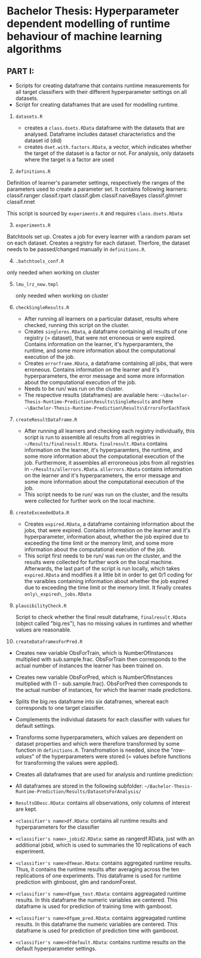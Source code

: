 # Bachelor Thesis: Hyperparameter dependent modelling of runtime behaviour of machine learning algorithms
## PART I: 

* Scripts for creating dataframe that contains runtime measurements for all target classifiers with their different hyperparameter settings on all datasets.
* Script for creating dataframes that are used for modelling runtime.


1. `datasets.R`
   
   * creates a `class.dsets.RData` dataframe with the datasets that are analysed. Dataframe includes dataset characteristics and the dataset id (did)
   * creates `dset.with.factors.RData`, a vector, which indicates whether the target of the dataset is a factor or not. For analysis, only datasets where the target is a factor are used

2. `definitions.R`

  Definition of learner's parameter settings, respectively the ranges of the parameters used to create a parameter set.
  It contains following learners:
  classif.ranger
  classif.rpart
  classif.gbm
  classif.naiveBayes
  classif.glmnet
  classif.nnet

  This script is sourced by `experiments.R` and requires `class.dsets.RData`


3. `experiments.R`

  Batchtools set up. Creates a job for every learner with a random param set on each dataset.
  Creates a registry for each dataset. Therfore, the dataset needs to be passed/changed manually in `definitions.R`.
  
4. `.batchtools_conf.R`

  only needed when working on  cluster
  

5. `lmu_lrz_new.tmpl`

   only needed when working on cluster

6. `checkSingleResults.R`

   * After running all learners on a particular dataset, results where checked, running this script on the cluster.
   * Creates `singleres.RData`, a dataframe containing all results of one registry (= dataset), that were not erroneous 
   or were expired. Contains information on the learner, it's hyperparamters, the runtime, and some more information 
   about the computational execution of the job.
   * Creates `errorframe.RData`, a dataframe containing all jobs, that were erroneous. Contains information on the learner and
   it's hyperparameters, the error message and some more information about the computational execution of the job.
   * Needs to be run/ was run on the cluster.
   * The respective results (dataframes) are available here: `~\Bachelor-Thesis-Runtime-Prediction\Results\SingleResults` and here
   `~\Bachelor-Thesis-Runtime-Prediction\Results\ErrorsForEachTask`

7. `createResultDataframe.R`

   * After running all learners and checking each registry individually, this script is run to assemble all results from all registries in  `~/Results/finalresult.RData`. `finalresult.RData` contains information on the learner, it's hyperparamters, the runtime, and some more information about the computational execution of the job. Furthermore, it assembles all erroroneous jobs from all registries in `~/Results/allerrors.RData`. `allerrors.RData` contains information on the learner and
   it's hyperparameters, the error message and some more information about the computational execution of the job.
   * This script needs to be run/ was run on the cluster, and the results were collected for further work on the local machine.

8. `createExceededData.R`

   * Creates `expired.RData`, a dataframe containing information about the jobs, that were expired. Contains information on the
   learner and it's hyperparameter, information about, whether the job expired due to exceeding the time limit or the
   memory limit, and some more information about the computational execution of the job.
   * This script first needs to be run/ was run on the cluster, and the results were collected for further work on the local machine.
   Afterwards, the last part of the script is run locally, which takes `expired.RData` and modifies it a little bit in order to get
   0/1 coding for the varaibles containing information about whether the job expired due to exceeding the time limit or the
   memory limit. It finally creates `only\_expired\_jobs.RData`

9. `plausibilityCheck.R`

   Script to check whether the final result dataframe, `finalresult.RData` (object called "big.res"), has no missing values in runtimes
   and whether values are reasonable.

10. `createDataframesForPred.R`

   * Creates new variable ObsForTrain, which is NumberOfInstances multiplied with sub.sample.frac. ObsForTrain then corresponds
   to the actual number of instances the learner has been trained on.
   * Creates new variable ObsForPred, which is NumberOfInstances multiplied with (1 - sub.sample.frac). ObsForPred then corresponds to the actual number of instances, for which the learner made predictions.
   * Splits the big.res dataframe into six dataframes, whereat each corresponds to one target classifier.  
   * Complements the individual datasets for each classifier with values for default settings.
   * Transforms some hyperparameters, which values are dependent on dataset properties and which were therefore transformed by some function in `definitions.R`. Transfromation is needed, since the "*raw-values*" of the hyperparameters were stored (= values before functions for transforming the values were applied).
   
   * Creates all dataframes that are used for analysis and runtime prediction:
   * All dataframes are stored in the following subfolder: `~/Bachelor-Thesis-Runtime-Prediction/Results/DatasetsForAnalysis/`
   * `ResultsDDesc.RData`: contains all observations, only columns of interest are kept.
   * `<classifier's name>df.RData`: contains all runtime results and hyperparameters for the classifier
   * `<classifier's name>_jobid2.RData`: same as rangerdf.RData, just with an additional jobid, which is used to summaries the 10 replications of each experiment.
   * `<classifier's name>dfmean.RData`: contains aggregated runtime results. Thus, it contains the runtime results after averaging across the ten replications of one experiments. This dataframe is used for runtime prediction with glmboost, glm and randomForest.
   * `<classifier's name>dfgam_test.RData`: contains aggreagated runtime results. In this dataframe the numeric variables are centered. This dataframe is used for prediction of training time with gamboost.
   * `<classifier's name>dfgam_pred.RData`: contains aggreagated runtime results. In this dataframe the numeric variables are centered. This dataframe is used for prediction of prediction time with gamboost.
   * `<classifier's name>dfdefault.RData`: contains runtime results on the default hyperparameter settings.

   
   



